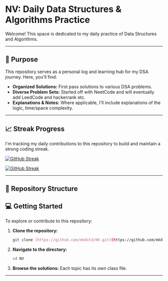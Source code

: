 # NV: Daily Data Structures & Algorithms Practice

Welcome! This space is dedicated to my daily practice of Data Structures and Algorithms. 

---

## 🚀 Purpose

This repository serves as a personal log and learning hub for my DSA journey. Here, you'll find:

* **Organized Solutions:** First pass solutions to various DSA problems.
* **Diverse Problem Sets:** Started off with NeetCode and will eventually add LeedCode and hackerrank etc.
* **Explanations & Notes:** Where applicable, I'll include explanations of the logic, time/space complexity.

---

## 📈 Streak Progress

I'm tracking my daily contributions to this repository to build and maintain a strong coding streak.

[![GitHub Streak](https://streak-stats.demolab.com?user=mkdotd&theme=dark&hide_border=true)](https://git.io/streak-stats)

<p>
  <a href="https://git.io/streak-stats"><img src="https://streak-stats.demolab.com?user=mkdotd&theme=dark&hide_border=true" alt="GitHub Streak" /></a>
</p>

---

## 📂 Repository Structure 


## 💻 Getting Started

To explore or contribute to this repository:

1.  **Clone the repository:**
    ```bash
    git clone [https://github.com/mkdotd/NV.git](https://github.com/mkdotd/NV.git)
    ```
2.  **Navigate to the directory:**
    ```bash
    cd NV
    ```
3.  **Browse the solutions:** Each topic has its own class file. 

---
